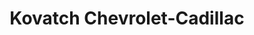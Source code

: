 ---
title: "Kovatch Chevrolet-Cadillac"
url: /lehighton/kovatch-chevrolet-cadillac/
shop: Autohaus
---